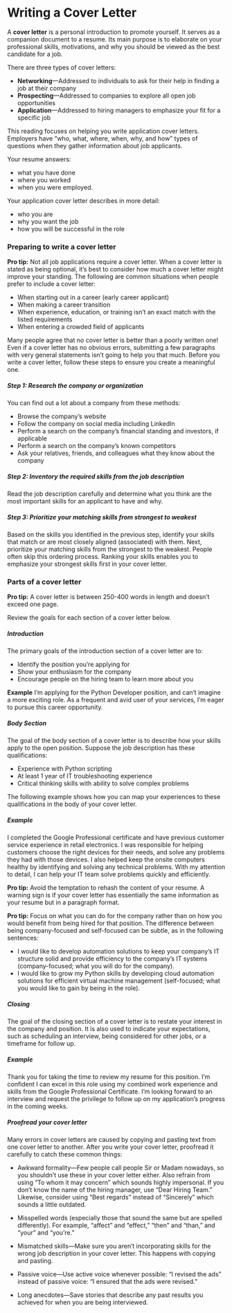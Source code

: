 # Writing a Cover Letter

A **cover letter** is a personal introduction to promote yourself. It serves as a companion document to a resume. Its main purpose is to elaborate on your professional skills, motivations, and why you should be viewed as the best candidate for a job.

There are three types of cover letters:

- **Networking**—Addressed to individuals to ask for their help in finding a job at their company
- **Prospecting**—Addressed to companies to explore all open job opportunities
- **Application**—Addressed to hiring managers to emphasize your fit for a specific job

This reading focuses on helping you write application cover letters. Employers have “who, what, where, when, why, and how” types of questions when they gather information about job applicants.

Your resume answers:

- what you have done
- where you worked
- when you were employed.

Your application cover letter describes in more detail:

- who you are
- why you want the job
- how you will be successful in the role

### Preparing to write a cover letter

**Pro tip:** Not all job applications require a cover letter. When a cover letter is stated as being optional, it’s best to consider how much a cover letter might improve your standing. The following are common situations when people prefer to include a cover letter:

- When starting out in a career (early career applicant)
- When making a career transition
- When experience, education, or training isn’t an exact match with the listed requirements
- When entering a crowded field of applicants

Many people agree that no cover letter is better than a poorly written one! Even if a cover letter has no obvious errors, submitting a few paragraphs with very general statements isn’t going to help you that much. Before you write a cover letter, follow these steps to ensure you create a meaningful one.

##### Step 1: Research the company or organization

You can find out a lot about a company from these methods:

- Browse the company’s website
- Follow the company on social media including LinkedIn
- Perform a search on the company’s financial standing and investors, if applicable
- Perform a search on the company’s known competitors
- Ask your relatives, friends, and colleagues what they know about the company

##### Step 2: Inventory the required skills from the job description

Read the job description carefully and determine what you think are the most important skills for an applicant to have and why.

##### Step 3: Prioritize your matching skills from strongest to weakest

Based on the skills you identified in the previous step, identify your skills that match or are most closely aligned (associated) with them. Next, prioritize your matching skills from the strongest to the weakest. People often skip this ordering process. Ranking your skills enables you to emphasize your strongest skills first in your cover letter.

### Parts of a cover letter

**Pro tip:** A cover letter is between 250-400 words in length and doesn’t exceed one page.

Review the goals for each section of a cover letter below.

##### Introduction

The primary goals of the introduction section of a cover letter are to:

- Identify the position you’re applying for
- Show your enthusiasm for the company
- Encourage people on the hiring team to learn more about you

**Example** I’m applying for the Python Developer position, and can’t imagine a more exciting role. As a frequent and avid user of your services, I’m eager to pursue this career opportunity.

##### Body Section

The goal of the body section of a cover letter is to describe how your skills apply to the open position. Suppose the job description has these qualifications:

- Experience with Python scripting
- At least 1 year of IT troubleshooting experience
- Critical thinking skills with ability to solve complex problems

The following example shows how you can map your experiences to these qualifications in the body of your cover letter.

##### Example

I completed the Google Professional certificate and have previous customer service experience in retail electronics. I was responsible for helping customers choose the right devices for their needs, and solve any problems they had with those devices. I also helped keep the onsite computers healthy by identifying and solving any technical problems. With my attention to detail, I can help your IT team solve problems quickly and efficiently.

**Pro tip:** Avoid the temptation to rehash the content of your resume. A warning sign is if your cover letter has essentially the same information as your resume but in a paragraph format.

**Pro tip:** Focus on what you can do for the company rather than on how you would benefit from being hired for that position. The difference between being company-focused and self-focused can be subtle, as in the following sentences:

- I would like to develop automation solutions to keep your company’s IT structure solid and provide efficiency to the company’s IT systems (company-focused; what you will do for the company).
- I would like to grow my Python skills by developing cloud automation solutions for efficient virtual machine management (self-focused; what you would like to gain by being in the role).

##### Closing

The goal of the closing section of a cover letter is to restate your interest in the company and position. It is also used to indicate your expectations, such as scheduling an interview, being considered for other jobs, or a timeframe for follow up.

##### Example

Thank you for taking the time to review my resume for this position. I’m confident I can excel in this role using my combined work experience and skills from the Google Professional Certificate. I’m looking forward to an interview and request the privilege to follow up on my application’s progress in the coming weeks.

##### Proofread your cover letter

Many errors in cover letters are caused by copying and pasting text from one cover letter to another. After you write your cover letter, proofread it carefully to catch these common things:

- Awkward formality—Few people call people Sir or Madam nowadays, so you shouldn’t use these in your cover letter either. Also refrain from using “To whom it may concern” which sounds highly impersonal. If you don’t know the name of the hiring manager, use “Dear Hiring Team.” Likewise, consider using “Best regards” instead of “Sincerely” which sounds a little outdated.

- Misspelled words (especially those that sound the same but are spelled differently). For example, “affect” and “effect,” “then” and “than,” and “your” and “you’re.”

- Mismatched skills—Make sure you aren’t incorporating skills for the wrong job description in your cover letter. This happens with copying and pasting.

- Passive voice—Use active voice whenever possible: “I revised the ads” instead of passive voice: “I ensured that the ads were revised.”

- Long anecdotes—Save stories that describe any past results you achieved for when you are being interviewed.
